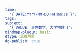 ```yaml
---
time:
  "{ DATE:YYYY-MM-DD HH:mm:ss }": 
tags: 
subject:
  "{ VALUE: 高等数学, 大学物理 }": 
mindmap-plugin: basic
dtype: 思维导图
dg-publish: true
---
```


